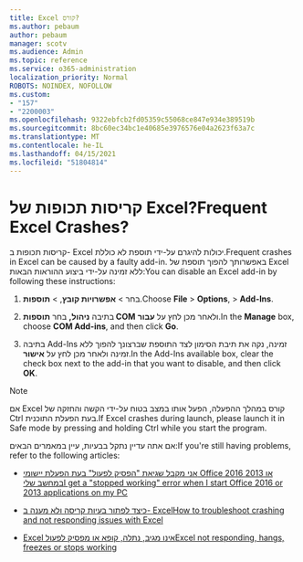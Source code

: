 ```yaml
---
title: Excel קורס?
ms.author: pebaum
author: pebaum
manager: scotv
ms.audience: Admin
ms.topic: reference
ms.service: o365-administration
localization_priority: Normal
ROBOTS: NOINDEX, NOFOLLOW
ms.custom:
- "157"
- "2200003"
ms.openlocfilehash: 9322ebfcb2fd05359c55068ce847e934e389519b
ms.sourcegitcommit: 8bc60ec34bc1e40685e3976576e04a2623f63a7c
ms.translationtype: MT
ms.contentlocale: he-IL
ms.lasthandoff: 04/15/2021
ms.locfileid: "51804814"
---
```

# <a name="frequent-excel-crashes"></a><span data-ttu-id="92174-102">קריסות תכופות של Excel?</span><span class="sxs-lookup"><span data-stu-id="92174-102">Frequent Excel Crashes?</span></span>

<span data-ttu-id="92174-103">קריסות תכופות ב- Excel יכולות להיגרם על-ידי תוספת לא כוללת.</span><span class="sxs-lookup"><span data-stu-id="92174-103">Frequent crashes in Excel can be caused by a faulty add-in.</span></span> <span data-ttu-id="92174-104">באפשרותך להפוך תוספת של Excel ללא זמינה על-ידי ביצוע ההוראות הבאות:</span><span class="sxs-lookup"><span data-stu-id="92174-104">You can disable an Excel add-in by following these instructions:</span></span>
  
1. <span data-ttu-id="92174-105">בחר  \> **אפשרויות קובץ**, \> **תוספות**.</span><span class="sxs-lookup"><span data-stu-id="92174-105">Choose **File** \> **Options**, \> **Add-Ins**.</span></span>

2. <span data-ttu-id="92174-106">בתיבה **ניהול,** בחר **תוספות COM** ולאחר מכן לחץ על **עבור**.</span><span class="sxs-lookup"><span data-stu-id="92174-106">In the **Manage** box, choose **COM Add-ins**, and then click **Go**.</span></span>

3. <span data-ttu-id="92174-107">בתיבה Add-Ins זמינה, נקה את תיבת הסימון לצד התוספת שברצונך להפוך ללא זמינה ולאחר מכן לחץ על **אישור**.</span><span class="sxs-lookup"><span data-stu-id="92174-107">In the Add-Ins available box, clear the check box next to the add-in that you want to disable, and then click **OK**.</span></span>

> [!NOTE]
> <span data-ttu-id="92174-108">אם Excel קורס במהלך ההפעלה, הפעל אותו במצב בטוח על-ידי הקשה והחזקה של Ctrl בעת הפעלת התוכנית.</span><span class="sxs-lookup"><span data-stu-id="92174-108">If Excel crashes during launch, please launch it in Safe mode by pressing and holding Ctrl while you start the program.</span></span>
  
<span data-ttu-id="92174-109">אם אתה עדיין נתקל בבעיות, עיין במאמרים הבאים:</span><span class="sxs-lookup"><span data-stu-id="92174-109">If you're still having problems, refer to the following articles:</span></span>
  
- [<span data-ttu-id="92174-110">אני מקבל שגיאת "הפסיק לפעול" בעת הפעלת יישומי Office 2016 או 2013 במחשב שלי</span><span class="sxs-lookup"><span data-stu-id="92174-110">I get a "stopped working" error when I start Office 2016 or 2013 applications on my PC</span></span>](https://support.office.com/article/52bd7985-4e99-4a35-84c8-2d9b8301a2fa.aspx)

- [<span data-ttu-id="92174-111">כיצד לפתור בעיות קריסה ולא מענה ב- Excel</span><span class="sxs-lookup"><span data-stu-id="92174-111">How to troubleshoot crashing and not responding issues with Excel</span></span>](https://support.microsoft.com/help/2758592/how-to-troubleshoot-crashing-and-not-responding-issues-with-excel)

- [<span data-ttu-id="92174-112">Excel אינו מגיב, נתלה, קופא או מפסיק לפעול</span><span class="sxs-lookup"><span data-stu-id="92174-112">Excel not responding, hangs, freezes or stops working</span></span>](https://support.office.com/article/37e7d3c9-9e84-40bf-a805-4ca6853a1ff4.aspx)
